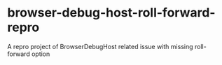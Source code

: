 # browser-debug-host-roll-forward-repro
A repro project of BrowserDebugHost related issue with missing roll-forward option
